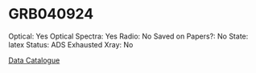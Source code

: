 # GRB040924

Optical: Yes
Optical Spectra: Yes
Radio: No
Saved on Papers?: No
State: latex
Status: ADS Exhausted
Xray: No

[Data Catalogue](GRB040924%206c341abaa9f544b98850b627fac9ceda/Data%20Catalogue%2083e1df7dd46f4ae9b209ae3abbb73b5a.md)